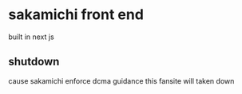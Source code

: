 # sakamichi front end

built in next js

## shutdown
cause sakamichi enforce dcma guidance this fansite will taken down

